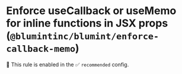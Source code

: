 # Enforce useCallback or useMemo for inline functions in JSX props (`@blumintinc/blumint/enforce-callback-memo`)

💼 This rule is enabled in the ✅ `recommended` config.

<!-- end auto-generated rule header -->

